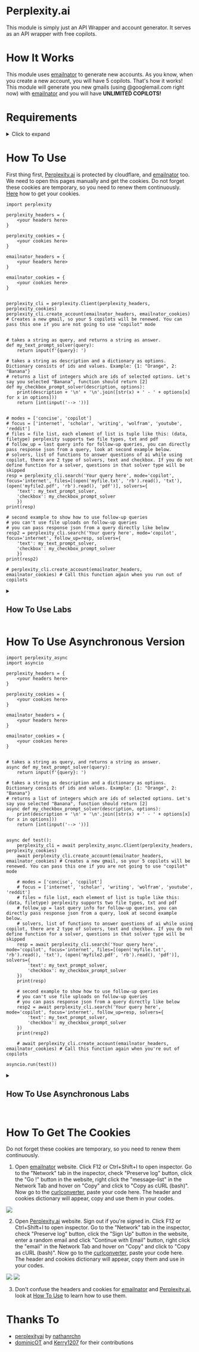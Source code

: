 # Perplexity.ai
This module is simply just an API Wrapper and account generator. It serves as an API wrapper with free copilots.

# How It Works
This module uses [emailnator](https://emailnator.com/) to generate new accounts. As you know, when you create a new account, you will have 5 copilots. That's how it works! This module will generate you new gmails (using @googlemail.com right now) with [emailnator](https://emailnator.com/) and you will have **UNLIMITED COPILOTS!**

# Requirements

<details>
<summary>Click to expand</summary>
<br>

* [requests](https://pypi.org/project/requests/)
* [requests-toolbelt](https://pypi.org/project/requests-toolbelt/)
* [beautifulsoup4](https://pypi.org/project/beautifulsoup4/)
* [lxml](https://pypi.org/project/lxml/) (Parser for BeautifulSoup)
* [websocket-client](https://pypi.org/project/websocket-client/)
* [aiohttp](https://pypi.org/project/aiohttp/) (if you are going to use asynchronous version)


Install requirements with:
```sh
pip3 install -r requirements.txt
```

or with single-line command:
```sh
pip3 install requests&&pip3 install beautifulsoup4&&pip3 install lxml&&pip3 install websocket-client&&pip3 install requests-toolbelt
```

and aiohttp if you are going to use asynchronous version:

```sh
pip3 install aiohttp
```

</details>



# How To Use
First thing first, [Perplexity.ai](https://perplexity.ai/) is protected by cloudflare, and [emailnator](https://emailnator.com/) too. We need to open this pages manually and get the cookies. Do not forget these cookies are temporary, so you need to renew them continuously. [Here](#how-to-get-the-cookies) how to get your cookies.

```python3
import perplexity

perplexity_headers = {
    <your headers here>
}

perplexity_cookies = { 
    <your cookies here>
}

emailnator_headers = { 
    <your headers here>
}

emailnator_cookies = { 
    <your cookies here>
}


perplexity_cli = perplexity.Client(perplexity_headers, perplexity_cookies)
perplexity_cli.create_account(emailnator_headers, emailnator_cookies) # Creates a new gmail, so your 5 copilots will be renewed. You can pass this one if you are not going to use "copilot" mode


# takes a string as query, and returns a string as answer.
def my_text_prompt_solver(query):
    return input(f'{query}: ')

# takes a string as description and a dictionary as options. Dictionary consists of ids and values. Example: {1: "Orange", 2: "Banana"}
# returns a list of integers which are ids of selected options. Let's say you selected "Banana", function should return [2]
def my_checkbox_prompt_solver(description, options):
    print(description + '\n' + '\n'.join([str(x) + ' - ' + options[x] for x in options]))
    return [int(input('--> '))]


# modes = ['concise', 'copilot']
# focus = ['internet', 'scholar', 'writing', 'wolfram', 'youtube', 'reddit']
# files = file list, each element of list is tuple like this: (data, filetype) perplexity supports two file types, txt and pdf
# follow_up = last query info for follow-up queries, you can directly pass response json from a query, look at second example below.
# solvers, list of functions to answer questions of ai while using copilot, there are 2 type of solvers, text and checkbox. If you do not define function for a solver, questions in that solver type will be skipped
resp = perplexity_cli.search('Your query here', mode='copilot', focus='internet', files=[(open('myfile.txt', 'rb').read(), 'txt'), (open('myfile2.pdf', 'rb').read(), 'pdf')], solvers={
    'text': my_text_prompt_solver,
    'checkbox': my_checkbox_prompt_solver
    })
print(resp)

# second example to show how to use follow-up queries
# you can't use file uploads on follow-up queries
# you can pass response json from a query directly like below
resp2 = perplexity_cli.search('Your query here', mode='copilot', focus='internet', follow_up=resp, solvers={
    'text': my_text_prompt_solver,
    'checkbox': my_checkbox_prompt_solver
    })
print(resp2)

# perplexity_cli.create_account(emailnator_headers, emailnator_cookies) # Call this function again when you run out of copilots
```


<details>
<summary><h2>How To Use Labs</h2></summary>
<br>

```python3
import perplexity

labs_cli = perplexity.LabsClient()
print(labs_cli.ask('hi'))
```

</details>


# How To Use Asynchronous Version

```python3
import perplexity_async
import asyncio

perplexity_headers = { 
    <your headers here>
}

perplexity_cookies = { 
    <your cookies here> 
}

emailnator_headers = { 
    <your headers here>
}

emailnator_cookies = { 
    <your cookies here>
}


# takes a string as query, and returns a string as answer.
async def my_text_prompt_solver(query):
    return input(f'{query}: ')

# takes a string as description and a dictionary as options. Dictionary consists of ids and values. Example: {1: "Orange", 2: "Banana"}
# returns a list of integers which are ids of selected options. Let's say you selected "Banana", function should return [2]
async def my_checkbox_prompt_solver(description, options):
    print(description + '\n' + '\n'.join([str(x) + ' - ' + options[x] for x in options]))
    return [int(input('--> '))]


async def test():
    perplexity_cli = await perplexity_async.Client(perplexity_headers, perplexity_cookies)
    await perplexity_cli.create_account(emailnator_headers, emailnator_cookies) # Creates a new gmail, so your 5 copilots will be renewed. You can pass this one if you are not going to use "copilot" mode

    # modes = ['concise', 'copilot']
    # focus = ['internet', 'scholar', 'writing', 'wolfram', 'youtube', 'reddit']
    # files = file list, each element of list is tuple like this: (data, filetype) perplexity supports two file types, txt and pdf
    # follow_up = last query info for follow-up queries, you can directly pass response json from a query, look at second example below.
    # solvers, list of functions to answer questions of ai while using copilot, there are 2 type of solvers, text and checkbox. If you do not define function for a solver, questions in that solver type will be skipped
    resp = await perplexity_cli.search('Your query here', mode='copilot', focus='internet', files=[(open('myfile.txt', 'rb').read(), 'txt'), (open('myfile2.pdf', 'rb').read(), 'pdf')], solvers={
        'text': my_text_prompt_solver,
        'checkbox': my_checkbox_prompt_solver
    })
    print(resp)

    # second example to show how to use follow-up queries
    # you can't use file uploads on follow-up queries
    # you can pass response json from a query directly like below
    resp2 = await perplexity_cli.search('Your query here', mode='copilot', focus='internet', follow_up=resp, solvers={
        'text': my_text_prompt_solver,
        'checkbox': my_checkbox_prompt_solver
    })
    print(resp2)

    # await perplexity_cli.create_account(emailnator_headers, emailnator_cookies) # Call this function again when you're out of copilots

asyncio.run(test())
```


<details>
<summary><h2>How To Use Asynchronous Labs</h2></summary>
<br>

```python3
import perplexity_async

async def test():
    labs_cli = await perplexity_async.LabsClient()
    print(await labs_cli.ask('hi'))

asyncio.run(test())
```

</details>

<br>


# How To Get The Cookies
Do not forget these cookies are temporary, so you need to renew them continuously.

1. Open [emailnator](https://emailnator.com/) website. Click F12 or Ctrl+Shift+I to open inspector. Go to the "Network" tab in the inspector, check "Preserve log" button, click the "Go !" button in the website, right click the "message-list" in the Network Tab and hover on "Copy" and click to "Copy as cURL (bash)". Now go to the [curlconverter](https://curlconverter.com/python/), paste your code here. The header and cookies dictionary will appear, copy and use them in your codes.

<img src="images/emailnator.jpg">


2. Open [Perplexity.ai](https://perplexity.ai/) website. Sign out if you're signed in. Click F12 or Ctrl+Shift+I to open inspector. Go to the "Network" tab in the inspector, check "Preserve log" button, click the "Sign Up" button in the website, enter a random email and click "Continue with Email" button, right click the "email" in the Network Tab and hover on "Copy" and click to "Copy as cURL (bash)". Now go to the [curlconverter](https://curlconverter.com/python/), paste your code here. The header and cookies dictionary will appear, copy them and use in your codes.

<img src="images/perplexity1.jpg">
<img src="images/perplexity2.jpg">

3. Don't confuse the headers and cookies for [emailnator](https://emailnator.com/) and [Perplexity.ai](https://perplexity.ai/), look at [How To Use](#how-to-use) to learn how to use them.


# Thanks To
* [perplexityai](https://github.com/nathanrchn/perplexityai) by [nathanrchn](https://github.com/nathanrchn)
* [dominicOT](https://github.com/dominicOT) and [Kerry1207](https://github.com/Kerry1207) for their contributions
